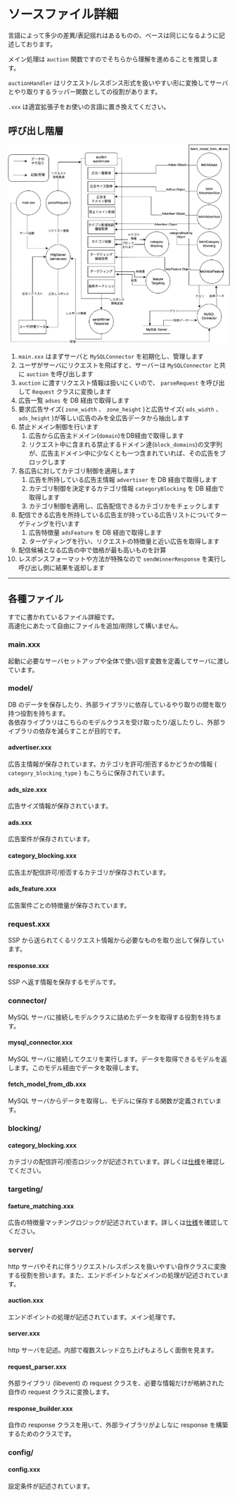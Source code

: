 # ソースファイル詳細

言語によって多少の差異/表記揺れはあるものの、ベースは同じになるように記述しております。

メイン処理は `auction` 関数ですのでそちらから理解を進めることを推奨します。

`auctionHandler` はリクエスト/レスポンス形式を扱いやすい形に変換してサーバとやり取りするラッパー関数としての役割があります。

`.xxx` は適宜拡張子をお使いの言語に置き換えてください。

## 呼び出し階層

![呼び出し階層](./dfd.png)

1. `main.xxx` はまずサーバと `MySQLConnector` を初期化し、管理します
1. ユーザがサーバにリクエストを飛ばすと、サーバーは `MySQLConnector` と共に `auction` を呼び出します
1. `auction` に渡すリクエスト情報は扱いにくいので、 `parseRequest` を呼び出して `Request` クラスに変換します
1. 広告一覧 `adses` を DB 経由で取得します
1. 要求広告サイズ( `zone_width` 、 `zone_height` )と広告サイズ( `ads_width` 、 `ads_height` )が等しい広告のみを全広告データから抽出します
1. 禁止ドメイン制御を行います
   1. 広告から広告主ドメイン(`domain`)をDB経由で取得します
   1. リクエスト中に含まれる禁止するドメイン達(`block_domains`)の文字列が、広告主ドメイン中に少なくとも一つ含まれていれば、その広告をブロックします
1. 各広告に対してカテゴリ制御を適用します
   1. 広告を所持している広告主情報 `advertiser` を DB 経由で取得します
   1. カテゴリ制御を決定するカテゴリ情報 `categoryBlocking` を DB 経由で取得します
   1. カテゴリ制御を適用し、広告配信できるカテゴリかをチェックします
1. 配信できる広告を所持している広告主が持っている広告リストについてターゲティングを行います
   1. 広告特徴量 `adsFeature` を DB 経由で取得します
   1. ターゲティングを行い、リクエストの特徴量と近い広告を取得します
1. 配信候補となる広告の中で価格が最も高いものを計算
1. レスポンスフォーマットや方法が特殊なので `sendWinnerResponse` を実行し呼び出し側に結果を返却します

---

## 各種ファイル

すでに書かれているファイル詳細です。  
高速化にあたって自由にファイルを追加/削除して構いません。

### main.xxx

起動に必要なサーバセットアップや全体で使い回す変数を定義してサーバに渡しています。

### model/

DB のデータを保存したり、外部ライブラリに依存しているやり取りの間を取り持つ役割を持ちます。  
各依存ライブラリはこちらのモデルクラスを受け取ったり/返したりし、外部ライブラリの依存を減らすことが目的です。

#### advertiser.xxx

広告主情報が保存されています。カテゴリを許可/拒否するかどうかの情報 ( `category_blocking_type` ) もこちらに保存されています。

#### ads_size.xxx

広告サイズ情報が保存されています。

#### ads.xxx

広告案件が保存されています。

#### category_blocking.xxx

広告主が配信許可/拒否するカテゴリが保存されています。

#### ads_feature.xxx

広告案件ごとの特徴量が保存されています。

### request.xxx

SSP から送られてくるリクエスト情報から必要なものを取り出して保存しています。

#### response.xxx

SSP へ返す情報を保存するモデルです。

### connector/

MySQL サーバに接続しモデルクラスに詰めたデータを取得する役割を持ちます。

#### mysql_connector.xxx

MySQL サーバに接続してクエリを実行します。データを取得できるモデルを返します。このモデル経由でデータを取得します。

#### fetch_model_from_db.xxx

MySQL サーバからデータを取得し、モデルに保存する関数が定義されています。

### blocking/

#### category_blocking.xxx

カテゴリの配信許可/拒否ロジックが記述されています。詳しくは[仕様](./category-blocking.md)を確認してください。

### targeting/

#### faeture_matching.xxx

広告の特徴量マッチングロジックが記述されています。詳しくは[仕様](./feature-targeting.md)を確認してください。

### server/

http サーバやそれに伴うリクエスト/レスポンスを扱いやすい自作クラスに変換する役割を担います。また、エンドポイントなどメインの処理が記述されています。

#### auction.xxx

エンドポイントの処理が記述されています。メイン処理です。

#### server.xxx

http サーバを記述。内部で複数スレッド立ち上げもよろしく面倒を見ます。

#### request_parser.xxx

外部ライブラリ (libevent) の request クラスを、必要な情報だけが格納された自作の request クラスに変換します。

#### response_builder.xxx

自作の response クラスを用いて、外部ライブラリがよしなに response を構築するためのクラスです。

### config/

#### config.xxx

設定条件が記述されています。
